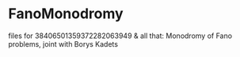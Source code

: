 # FanoMonodromy
files for 38406501359372282063949 &amp; all that: Monodromy of Fano problems, joint with Borys Kadets
